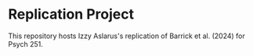 # Replication Project

This repository hosts Izzy Aslarus's replication of Barrick et al. (2024) for Psych 251.
